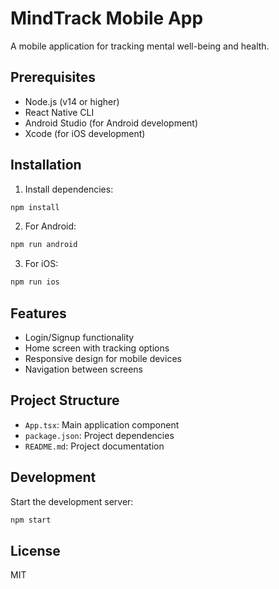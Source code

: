 # MindTrack Mobile App

A mobile application for tracking mental well-being and health.

## Prerequisites

- Node.js (v14 or higher)
- React Native CLI
- Android Studio (for Android development)
- Xcode (for iOS development)

## Installation

1. Install dependencies:
```bash
npm install
```

2. For Android:
```bash
npm run android
```

3. For iOS:
```bash
npm run ios
```

## Features

- Login/Signup functionality
- Home screen with tracking options
- Responsive design for mobile devices
- Navigation between screens

## Project Structure

- `App.tsx`: Main application component
- `package.json`: Project dependencies
- `README.md`: Project documentation

## Development

Start the development server:
```bash
npm start
```

## License

MIT
